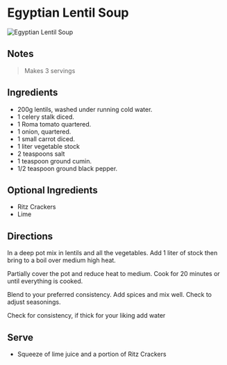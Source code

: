 # Egyptian Lentil Soup

![Egyptian Lentil Soup](/recipes/content/images/egyptian_lentil_soup.jpeg)

## Notes

> Makes 3 servings

## Ingredients

- 200g lentils, washed under running cold water.
- 1 celery stalk diced.
- 1 Roma tomato quartered.
- 1 onion, quartered.
- 1 small carrot diced.
- 1 liter vegetable stock
- 2 teaspoons salt
- 1 teaspoon ground cumin.
- 1/2 teaspoon ground black pepper.

## Optional Ingredients

- Ritz Crackers
- Lime

## Directions

In a deep pot mix in lentils and all the vegetables. Add 1 liter of stock then bring to a boil over medium high heat.

Partially cover the pot and reduce heat to medium. Cook for 20 minutes or until everything is cooked.

Blend to your preferred consistency. Add spices and mix well. Check to adjust seasonings.

Check for consistency, if thick for your liking add water

## Serve

- Squeeze of lime juice and a portion of Ritz Crackers
